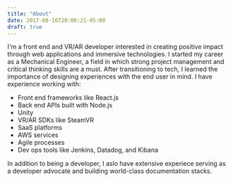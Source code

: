 ```yaml
---
title: "About"
date: 2017-08-16T20:06:21-05:00
draft: true
---
```


I'm a front end and VR/AR developer interested in creating positive impact through web applications and immersive technologies. I started my career as a Mechanical Engineer, a field in which strong project management and critical thinking skills are a must. After transitioning to tech, I learned the importance of designing experiences with the end user in mind. I have experience working with:

* Front end frameworks like React.js
* Back end APIs built with Node.js
* Unity
* VR/AR SDKs like SteamVR
* SaaS platforms
* AWS services
* Agile processes
* Dev ops tools like Jenkins, Datadog, and Kibana

In addition to being a developer, I aslo have extensive experiece serving as a developer advocate and building world-class documentation stacks.